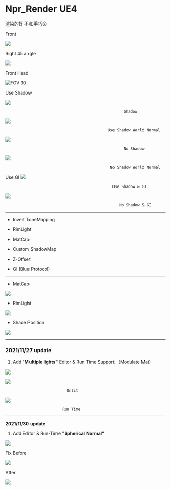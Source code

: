 # Npr_Render UE4

渲染的好 不如手巧😣

Front

![](https://cdn.jsdelivr.net/gh/MatouSakura/blog-img/202109172332097.png)

Right 45 angle

![](https://cdn.jsdelivr.net/gh/MatouSakura/blog-img/20210916160303.png)

Front Head

![  FOV 30 ](https://cdn.jsdelivr.net/gh/MatouSakura/blog-img/20210916160838.png)

 Use Shadow

![](https://cdn.jsdelivr.net/gh/MatouSakura/blog-img/20210925171108.png)

                                                        Shadow


![](https://cdn.jsdelivr.net/gh/MatouSakura/blog-img/20210925171202.png)

                                                 Use Shadow World Normal

![](https://cdn.jsdelivr.net/gh/MatouSakura/blog-img/20210925171452.png)

                                                        No Shadow


![](https://cdn.jsdelivr.net/gh/MatouSakura/blog-img/20210925171434.png)

                                                  No Shadow World Normal

Use GI ![](https://cdn.jsdelivr.net/gh/MatouSakura/blog-img/20210925173516.png)

                                                   Use Shadow & GI


![](https://cdn.jsdelivr.net/gh/MatouSakura/blog-img/20210925173651.png)

                                                      No Shadow & GI


---

-  Invert ToneMapping

-  RimLight

-  MatCap

-  Custom ShadowMap 

-  Z-Offset

-  GI (Blue Protocol)

---

- MatCap

![](https://cdn.jsdelivr.net/gh/MatouSakura/blog-img/202109180041956.png)

- RimLight

![](https://cdn.jsdelivr.net/gh/MatouSakura/blog-img/202109180045630.png)

- Shade Position

![](https://cdn.jsdelivr.net/gh/MatouSakura/blog-img/202109180056241.gif)


---

### **2021/11/27** update

1. Add "**Multiple lights**" Editor & Run Time Support （Modulate Mat)

  ![](https://cdn.jsdelivr.net/gh/MatouSakura/blog-img/20211127152111.png)

  ![](https://cdn.jsdelivr.net/gh/MatouSakura/blog-img/20211127152328.png)

                               Unlit

  ![](https://cdn.jsdelivr.net/gh/MatouSakura/blog-img/20211127152516.png)

                             Run Time
---

**2021/11/30 update**

1. Add Editor & Run-Time **"Spherical Normal"**

  ![](https://cdn.jsdelivr.net/gh/MatouSakura/blog-img/20211130114154.png)

  Fix Before

  ![](https://cdn.jsdelivr.net/gh/MatouSakura/blog-img/20211130113745.png)

  After

  ![](https://cdn.jsdelivr.net/gh/MatouSakura/blog-img/20211130113949.png)                             
